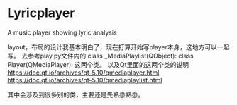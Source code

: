 # Lyricplayer
A music player showing lyric analysis

layout，布局的设计我基本明白了，现在打算开始写player本身，这地方可以一起写。
去参考play.py文件内的
class _MediaPlaylist(QObject):
class Player(QMediaPlayer):
这两个类。
以及Qt里面的这两个类的说明
https://doc.qt.io/archives/qt-5.10/qmediaplayer.html
https://doc.qt.io/archives/qt-5.10/qmediaplaylist.html

其中会涉及到很多别的类，主要还是先熟悉熟悉。

